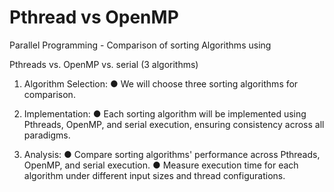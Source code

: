 # Pthread vs OpenMP
 
Parallel Programming - Comparison of sorting Algorithms using

Pthreads vs. OpenMP vs. serial (3 algorithms)

1. Algorithm Selection:
● We will choose three sorting algorithms for comparison.

2. Implementation:
● Each sorting algorithm will be implemented using Pthreads, OpenMP, and serial
execution, ensuring consistency across all paradigms.

3. Analysis:
● Compare sorting algorithms' performance across Pthreads, OpenMP, and serial
execution.
● Measure execution time for each algorithm under different input sizes and thread
configurations.
